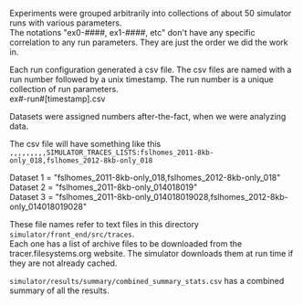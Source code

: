 Experiments were grouped arbitrarily into collections of about 50 simulator runs with various parameters.    
The notations "ex0-####, ex1-####, etc" don't have any specific correlation to any run parameters. They are just the order we did the work in.   

Each run configuration generated a csv file. The csv files are named with a run number followed by a unix timestamp. The run number is a unique collection of run parameters.   
ex#-run#[timestamp].csv


Datasets were assigned numbers after-the-fact, when we were analyzing data.    

The csv file will have something like this   
`,,,,,,,,,SIMULATOR_TRACES_LISTS:fslhomes_2011-8kb-only_018,fslhomes_2012-8kb-only_018`

Dataset 1 = "fslhomes_2011-8kb-only_018,fslhomes_2012-8kb-only_018"   
Dataset 2 = "fslhomes_2011-8kb-only_014018019"   
Dataset 3 = "fslhomes_2011-8kb-only_014018019028,fslhomes_2012-8kb-only_014018019028"   

These file names refer to text files in this directory `simulator/front_end/src/traces`.   
Each one has a list of archive files to be downloaded from the tracer.filesystems.org website. The simulator downloads them at run time if they are not already cached.

`simulator/results/summary/combined_summary_stats.csv` has a combined summary of all the results.   
